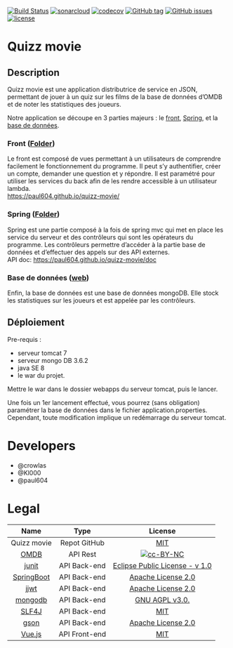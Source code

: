 [![Build Status](https://travis-ci.org/paul604/quizz-movie.svg?branch=master)](https://travis-ci.org/paul604/quizz-movie)
[![sonarcloud](https://sonarcloud.io/api/project_badges/measure?project=fr.iut.nantes%3Aquizz-movie&metric=alert_status)](https://sonarcloud.io/dashboard?id=fr.iut.nantes%3Aquizz-movie)
[![codecov](https://codecov.io/gh/paul604/quizz-movie/branch/master/graph/badge.svg)](https://codecov.io/gh/paul604/quizz-movie)
[![GitHub tag](https://img.shields.io/github/tag/paul604/quizz-movie.svg)](https://github.com/paul604/quizz-movie/releases)
[![GitHub issues](https://img.shields.io/github/issues/paul604/quizz-movie.svg)](https://github.com/paul604/quizz-movie/issues)
[![license](https://img.shields.io/github/license/paul604/quizz-movie.svg)](https://github.com/paul604/quizz-movie/blob/master/LICENSE)

# Quizz movie

## Description
Quizz movie est une application distributrice de service en JSON, permettant de
jouer à un quiz sur les films de la base de données d’OMDB et de noter les statistiques des joueurs.

Notre application se découpe en 3 parties majeurs : le [front](#front-folder), [Spring](#spring-folder), et la [base de données](#base-de-données-web).

### Front ([Folder](./front-end/))
Le front est composé de vues permettant à un utilisateurs de comprendre facilement le fonctionnement du programme. Il peut s’y authentifier, créer un compte, demander une question et y répondre. Il est paramétré pour utiliser les services du back afin de les rendre accessible à un utilisateur lambda.   
https://paul604.github.io/quizz-movie/

### Spring ([Folder](./back-end/))
Spring est une partie composé à la fois de spring mvc qui met en place les service du serveur et des contrôleurs qui sont les opérateurs du programme. Les contrôleurs permettre d’accéder à la partie base de données et d’effectuer des appels sur des API externes.   
API doc: https://paul604.github.io/quizz-movie/doc

### Base de données ([web](https://www.mongodb.com))
Enfin, la base de données est une base de données mongoDB. Elle stock les statistiques sur les joueurs et est appelée par les contrôleurs.

## Déploiement
Pre-requis :
   * serveur tomcat 7
   * serveur mongo DB 3.6.2
   * java SE 8
   * le war du projet.
   
Mettre le war dans le dossier webapps du serveur tomcat, puis le lancer.
   
Une fois un 1er lancement effectué, vous pourrez (sans obligation) paramétrer la base de données dans le fichier application.properties. Cependant, toute modification implique un redémarrage du serveur tomcat.

# Developers
* @crowlas
* @Kl000
* @paul604


# Legal

| Name | Type | License |
|:---:|:---:|:---:|
| Quizz movie | Repot GitHub | [MIT](https://github.com/paul604/quiz-omdb/blob/master/LICENSE) |
| [OMDB](https://www.omdbapi.com/)| API Rest | [![cc-BY-NC](https://mirrors.creativecommons.org/presskit/buttons/88x31/svg/by-nc.svg)](https://creativecommons.org/licenses/by-nc/4.0/)|
| [junit](https://junit.org/junit4/) | API Back-end | [Eclipse Public License - v 1.0](https://junit.org/junit4/license.html) |
| [SpringBoot](https://projects.spring.io/spring-boot/) | API Back-end | [Apache License 2.0](https://github.com/spring-projects/spring-boot/blob/master/LICENSE.txt) |
| [jjwt](https://github.com/jwtk/jjwt) | API Back-end | [Apache License 2.0](https://github.com/jwtk/jjwt/blob/master/LICENSE) |
| [mongodb](https://www.mongodb.com) | API Back-end | [GNU AGPL v3.0.](http://www.gnu.org/licenses/agpl-3.0.html) |
| [SLF4J](https://www.slf4j.org/) | API Back-end | [MIT](https://www.slf4j.org/license.html) |
| [gson](https://github.com/google/gson) | API Back-end | [Apache License 2.0](https://github.com/google/gson/blob/master/LICENSE) |
| [Vue.js](https://vuejs.org/)| API Front-end | [MIT](https://github.com/vuejs/vue/blob/dev/LICENSE) |
